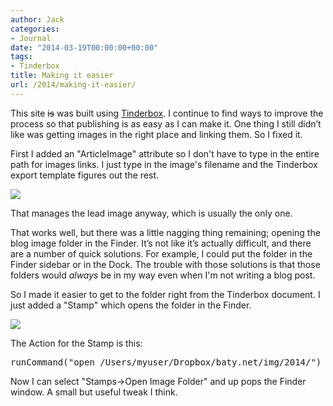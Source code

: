 ```yaml
---
author: Jack
categories:
- Journal
date: "2014-03-19T00:00:00+00:00"
tags:
- Tinderbox
title: Making it easier
url: /2014/making-it-easier/
---
```


This site <del>is</del> was built using [Tinderbox][1]. I continue to find ways to improve the process so that publishing is as easy as I can make it. One thing I still didn’t like was getting images in the right place and linking them. So I fixed it.

First I added an "ArticleImage" attribute so I don't have to type in the entire path for images links. I just type in the image's filename and the Tinderbox export template figures out the rest.

![][2]

That manages the lead image anyway, which is usually the only one.

That works well, but there was a little nagging thing remaining; opening the blog image folder in the Finder. It’s not like it’s actually difficult, and there are a number of quick solutions. For example, I could put the folder in the Finder sidebar or in the Dock. The trouble with those solutions is that those folders would _always_ be in my way even when I'm not writing a blog post.

So I made it easier to get to the folder right from the Tinderbox document. I just added a "Stamp" which opens the folder in the Finder.

![][3]

The Action for the Stamp is this:

<pre>runCommand("open /Users/myuser/Dropbox/baty.net/img/2014/")</pre>

Now I can select "Stamps->Open Image Folder" and up pops the Finder window. A small but useful tweak I think.

 [1]: http://www.eastgate.com/Tinderbox/
 [2]: /img/2014/keyattribs.jpg
 [3]: /img/2014/stamps-2014-03-19.jpg